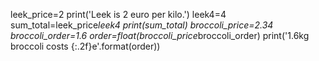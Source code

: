 leek_price=2
print('Leek is 2 euro per kilo.')
leek4=4
sum_total=leek_price*leek4
print(sum_total)
broccoli_price=2.34
broccoli_order=1.6
order=float(broccoli_price*broccoli_order)
print('1.6kg broccoli costs {:.2f}e'.format(order))
